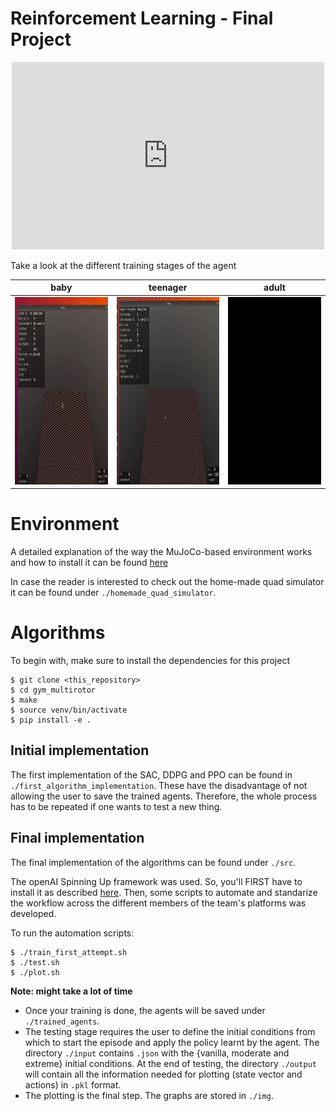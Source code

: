 # Reinforcement Learning - Final Project

<center>
    <iframe 
        width="500" 
        height="300" 
        src="https://www.youtube.com/embed/81Ts0d0QkdI" 
        frameborder="0" 
        allowfullscreen
    >
    </iframe>
</center>

Take a look at the different training stages of the agent

baby | teenager | adult
:-------------------------:|:-------------------------:|:-------------------------:|
<img src="media/baby.gif" width="300" height="300"/> | <img src="media/teenager.gif" width="300" height="300"/> | <img src="media/adult.gif" width="300" height="300"/>
# Environment

A detailed explanation of the way the MuJoCo-based environment works and how to install it can be found [here](ENVIRONMENT.md)

In case the reader is interested to check out the home-made 
quad simulator it can be found under `./homemade_quad_simulator`.

# Algorithms

To begin with, make sure to install the dependencies for this project
```
$ git clone <this_repository>
$ cd gym_multirotor
$ make
$ source venv/bin/activate
$ pip install -e .
```

## Initial implementation
The first implementation of the SAC, DDPG and PPO can be found in 
`./first_algorithm_implementation`. These have the disadvantage of not allowing
the user to save the trained agents. Therefore, the whole process has to be 
repeated if one wants to test a new thing.

## Final implementation
The final implementation of the algorithms can be found under 
`./src`. 

The openAI Spinning Up framework was used. So, you'll FIRST have to 
install it as described [here](SPINNING_UP.md). Then, some scripts to 
automate and standarize the workflow across the different members of the 
team's platforms was developed. 

To run the automation scripts:  
```
$ ./train_first_attempt.sh
$ ./test.sh
$ ./plot.sh
```
**Note: might take a lot of time** 

* Once your training is done, the agents will be saved under `./trained_agents`.
* The testing stage requires the user to define the initial conditions
from which to start the episode and apply the policy learnt by the agent. The 
directory `./input` contains `.json` with the {vanilla, moderate and 
extreme} initial conditions. At the end of testing, the directory `./output` 
will contain all the information needed for plotting (state vector and 
actions) in `.pkl` format. 
* The plotting is the final step. The graphs are stored in `./img`.
